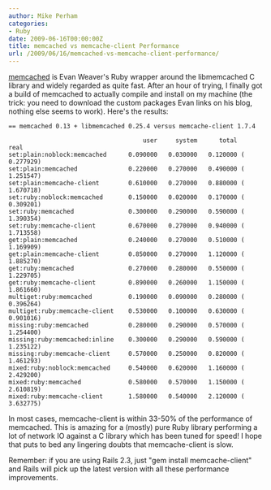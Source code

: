 ```yaml
---
author: Mike Perham
categories:
- Ruby
date: 2009-06-16T00:00:00Z
title: memcached vs memcache-client Performance
url: /2009/06/16/memcached-vs-memcache-client-performance/
---
```


[memcached][1] is Evan Weaver's Ruby wrapper around the libmemcached C library and widely regarded as quite fast. After an hour of trying, I finally got a build of memcached to actually compile and install on my machine (the trick: you need to download the custom packages Evan links on his blog, nothing else seems to work). Here's the results:

```
== memcached 0.13 + libmemcached 0.25.4 versus memcache-client 1.7.4

                                     user     system      total        real
set:plain:noblock:memcached      0.090000   0.030000   0.120000 (  0.277929)
set:plain:memcached              0.220000   0.270000   0.490000 (  1.251547)
set:plain:memcache-client        0.610000   0.270000   0.880000 (  1.670718)
set:ruby:noblock:memcached       0.150000   0.020000   0.170000 (  0.309201)
set:ruby:memcached               0.300000   0.290000   0.590000 (  1.390354)
set:ruby:memcache-client         0.670000   0.270000   0.940000 (  1.713558)
get:plain:memcached              0.240000   0.270000   0.510000 (  1.169909)
get:plain:memcache-client        0.850000   0.270000   1.120000 (  1.885270)
get:ruby:memcached               0.270000   0.280000   0.550000 (  1.229705)
get:ruby:memcache-client         0.890000   0.260000   1.150000 (  1.861660)
multiget:ruby:memcached          0.190000   0.090000   0.280000 (  0.396264)
multiget:ruby:memcache-client    0.530000   0.100000   0.630000 (  0.901016)
missing:ruby:memcached           0.280000   0.290000   0.570000 (  1.254400)
missing:ruby:memcached:inline    0.300000   0.290000   0.590000 (  1.235122)
missing:ruby:memcache-client     0.570000   0.250000   0.820000 (  1.461293)
mixed:ruby:noblock:memcached     0.540000   0.620000   1.160000 (  2.429200)
mixed:ruby:memcached             0.580000   0.570000   1.150000 (  2.610819)
mixed:ruby:memcache-client       1.580000   0.540000   2.120000 (  3.632775)
```

In most cases, memcache-client is within 33-50% of the performance of memcached. This is amazing for a (mostly) pure Ruby library performing a lot of network IO against a C library which has been tuned for speed! I hope that puts to bed any lingering doubts that memcache-client is slow.

Remember: if you are using Rails 2.3, just "gem install memcache-client" and Rails will pick up the latest version with all these performance improvements.

 [1]: http://github.com/fauna/memcached
